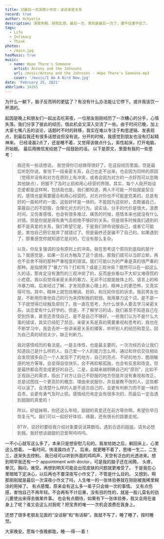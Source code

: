 ```yaml
---
title: 记最后一次深夜小作文：谈谈亲密关系
record: true
author: Hchyeria
description: 深夜失眠，胡思乱想。最后一次，真的是最后一次了，遭不住遭不住了。
tags:
  - Life
  - Intimacy
  - Think
photos:
  - /main.jpg
hasMusic: true
music:
  - name: Hope There's Someone
    artist: Antony and the Johnsons
    url: /music/Antony and the Johnsons - Hope There's Someone.mp3
    cover: '/music/I Am A Bird Now.jpg'
date: 'February 25, 2021'
abbrlink: 14265
---
```


为什么一躺下，脑子反而转的更猛了？有没有什么办法能让它停下。或许我该饮一杯酒的。

起因是晚上和朋友们一起出去吃宵夜，一位朋友刚刚经历了一次糟心的分手，心情失落。我们分享了彼此的经历，借此机会又深入交流了一些。由于时间已晚，加上大家七嘴八舌的谈论，话题时不时的转移，我实在难以专注于构思逻辑、发表观点，到最后我还有很多话想说但没有说。分开的时候，我感觉到朋友也没有打起精神来。
已经凌晨2点了，还是睡不着，又觉得该做点什么，索性起床，打开电脑，开始敲。
最后用微信发给她了一段鼓励的话。
以下是原文，里面有我的一些思考：

> 我还有一些话想说。
> 我觉得你已经做得很好了，在这段经历里面。但是最后听到你说，害怕下一段亲密关系，自己也走不出来，也会因为同样的原因（觉得并没有和对方在原则上有冲突，或者会因为对方的一点好而可以忽略其他缺点），把握不了及时止损和用心经营的界限。其实，每个人刚开始谈恋爱都是这样啊，包括我也是。我们都知道，两人不可能一开始就是契合的，感情也是需要磨合和用心经营的。对方对你也不可能是完美的，总是有好的一面和坏的一面，这些好坏是一体的。不能因为这些好，去欺骗自己，蒙蔽自己的不舒服，合理化对方的行为。说实话，分手的代价是很大，浪费时间，又伤害感情，也会有很多难过、痛苦的时候，感情本来也就没有什么对错。但是你就是得有勇气去拒绝不够好的关系。但是很多时候我们遇到的都不是真爱的关系，我们希望它是，于是我们拼命说服自己，或者它可能是，害怕自己把它放弃了就错过了。但是最终还是骗不了自己的。如果遇到了，那重感觉你就知道它是对的，它没有那么复杂。

> 以及，你反复强调的没有原则上的冲突。我在思考这个原则到底指的是什么？我感觉是，如果一旦对方触及了这个底线，那我们就可以当即立断，再也不会舍不得的那种严重程度的错误。我们可能以为的严重是真的很严重的那种。是指使用了“暴力”吗？打和骂？或是三观冲突？既然可以在一起这么久的话，那肯定没有激烈的三观冲突了的，反而是些看似不大却又堵得慌的小疙瘩。我以前觉得亲密关系的暴力，无非不过就是肢体上的、语言上的和冷暴力嘛。后来经过了解，才发现原来心理上的、精神上的更恐怖，又真实得可怕。其中，精神上就包括嘲讽、贬抑，和压抑伴侣的诉求。我前男友也是，不断用伤害他自己的行为来控制我的软弱。我用暴力这个词，是不是一下子就觉得已经触及原则了。我一直在思考，为什么很多人要去学习亲密关系，谈恋爱有什么好学的。但是，不了解学习的话，我们甚至不知道自己在受到伤害，甚至还责怪自己，是不是自己不够好。一些我们认为不是什么大事的错误，其实已经犯了禁忌。亲密关系是真的需要重视和思考的，我也在不断学习中，我会去听一些讲亲密关系的播客，听听别人的经历和意见，因为自己真的经验太少，缺乏判断力。

> 我对感情经历的看法是。一是主体性，也是最主要的，一次次经历会让我们知道自己是什么样的人，自己爱一个人的能力怎么样。通过和伴侣交往相处会发现很多自己一个人发现不了的地方，自己的亮点、不好的地方、脆弱敏感的地方等等。会变得自信快乐，会不再抑郁孤独，也会有反思和改变。但是最终都会而变成更好的自己。二是，会越来越明确自己的“原则”，比如不正视自己的需求，指出了对方让自己不舒服的地方但是并没有重视和改正，总是试图找一个更高阶的概念、理由来说服你，并且屡教不改的人，这些都可以滚了。会清楚什么样的人是不适合自己的，会更有判断力而不是一味的自责，会更有勇气及时止损。感情经历肯定会有很多次的，而最后一定会遇到甜甜的真爱的！

> 所以，好姐妹啊，你还这么年轻，甜甜的真爱还在前方等你啊。希望你早日恢复元气。我们可以一起好好体验、琢磨，还有很长的路要走呢。

> BTW，说好的要给我介绍对象要说话算数哈。遇到合适的姐姐，请务必想到我。我好想谈甜甜的恋爱啊呜呜呜。

一不小心就写这么多了，本来只是想安慰几句的。我发给她之后，躺回床上，心里这么想着。
一看时间，快凌晨四点了。
后来，就更睡不着了，思绪一生二，二生三，逐渐失去控制。
我已经可以听到外面的鸡鸣声，天空有泛白的光透进来。想到明早我还有一个 appointment with doctor，可是我的脑子还在闹腾。
头疼，晕沉，胸闷，难受。再想到明天可能会出现皮肤的问题就更难受了。
于是我在心里暗暗下定决心，以后再也不要深夜写小作文了，不管是什么目的。
又想到，啊那刚刚就是最后一次深夜小作文了吗，人生唯一的一张体验券就在刚刚被我稀里糊涂的用掉了。
有点感慨，原来会有这么多一辈子只会做一次的事情。
又有点伤感，害怕自己不再年轻。不会再有不计后果，没有目的性的，就是一股儿莫名的劲儿要使出来得去做某件事。
也会有点期待，如果有下一张体验券，我又会用在谁身上了呢？谁又会这么对我呢？把宝贵的唯一一次机会浪费在我身上。

还想了很多老朋友见面的“没话聊”和“有话聊”。我就不写了，睡了睡了，按时睡觉。

大家晚安。愿每个夜晚都能，睡---得---着！


